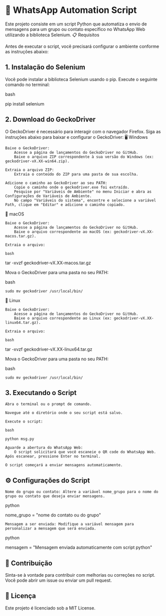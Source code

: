 # 🐍 WhatsApp Automation Script

Este projeto consiste em um script Python que automatiza o envio de mensagens para um grupo ou contato específico no WhatsApp Web utilizando a biblioteca Selenium.
📋 Requisitos

Antes de executar o script, você precisará configurar o ambiente conforme as instruções abaixo:
## 1. Instalação do Selenium

Você pode instalar a biblioteca Selenium usando o pip. Execute o seguinte comando no terminal:

bash

pip install selenium

## 2. Download do GeckoDriver

O GeckoDriver é necessário para interagir com o navegador Firefox. Siga as instruções abaixo para baixar e configurar o GeckoDriver:
🖥️ Windows

    Baixe o GeckoDriver:
        Acesse a página de lançamentos do GeckoDriver no GitHub.
        Baixe o arquivo ZIP correspondente à sua versão do Windows (ex: geckodriver-vX.XX-win64.zip).

    Extraia o arquivo ZIP:
        Extraia o conteúdo do ZIP para uma pasta de sua escolha.

    Adicione o caminho ao GeckoDriver ao seu PATH:
        Copie o caminho onde o geckodriver.exe foi extraído.
        Pesquise por "Variáveis de Ambiente" no menu Iniciar e abra as Configurações de Variáveis de Ambiente.
        No campo "Variáveis do sistema", encontre e selecione a variável Path, clique em "Editar" e adicione o caminho copiado.

🍏 macOS

    Baixe o GeckoDriver:
        Acesse a página de lançamentos do GeckoDriver no GitHub.
        Baixe o arquivo correspondente ao macOS (ex: geckodriver-vX.XX-macos.tar.gz).

    Extraia o arquivo:

    bash

tar -xvzf geckodriver-vX.XX-macos.tar.gz

Mova o GeckoDriver para uma pasta no seu PATH:

bash

    sudo mv geckodriver /usr/local/bin/

🐧 Linux

    Baixe o GeckoDriver:
        Acesse a página de lançamentos do GeckoDriver no GitHub.
        Baixe o arquivo correspondente ao Linux (ex: geckodriver-vX.XX-linux64.tar.gz).

    Extraia o arquivo:

    bash

tar -xvzf geckodriver-vX.XX-linux64.tar.gz

Mova o GeckoDriver para uma pasta no seu PATH:

bash

    sudo mv geckodriver /usr/local/bin/

## 3. Executando o Script

    Abra o terminal ou o prompt de comando.

    Navegue até o diretório onde o seu script está salvo.

    Execute o script:

    bash

    python msg.py

    Aguarde a abertura do WhatsApp Web:
        O script solicitará que você escaneie o QR code do WhatsApp Web. Após escanear, pressione Enter no terminal.

    O script começará a enviar mensagens automaticamente.

## ⚙️ Configurações do Script

    Nome do grupo ou contato: Altere a variável nome_grupo para o nome do grupo ou contato que deseja enviar mensagens.

python

nome_grupo = "nome do contato ou do grupo"

    Mensagem a ser enviada: Modifique a variável mensagem para personalizar a mensagem que será enviada.

python

mensagem = "Mensagem enviada automaticamente com script python"

## 🤝 Contribuição

Sinta-se à vontade para contribuir com melhorias ou correções no script. Você pode abrir um issue ou enviar um pull request.
## 📜 Licença

Este projeto é licenciado sob a MIT License.

